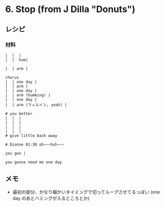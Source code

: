# 6. Stop (from J Dilla "Donuts")

## レシピ

### 材料

```
|  |  |
|  |  hum|

|  | arm |

chorus
|  | one day |
|  | arm |
|  | one day |
|  | arm (humming) |
|  | one day |
|  | arm (フィルイン, yeah) |

# you better
|  |  |
|  |  |
|  |  |
|  |  |
# give little back away

# Dionne 01:30 oh~~~huh~~~

you gon |

you gonna need me one day
```

## メモ

* 最初の部分、かなり細かいタイミングで切ってループさせてるっぽい (one day のあとハミングが入るところとか)
